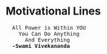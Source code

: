 #  Motivational Lines 

<pre>
  All Power is Within YOU
    You Can Do Anything    
      And Everything
  <b>-Swami Vivekananda</b>
</pre>